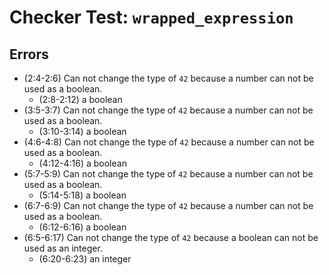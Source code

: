 # Checker Test: `wrapped_expression`

## Errors
- (2:4-2:6) Can not change the type of `42` because a number can not be used as a boolean.
  - (2:8-2:12) a boolean
- (3:5-3:7) Can not change the type of `42` because a number can not be used as a boolean.
  - (3:10-3:14) a boolean
- (4:6-4:8) Can not change the type of `42` because a number can not be used as a boolean.
  - (4:12-4:16) a boolean
- (5:7-5:9) Can not change the type of `42` because a number can not be used as a boolean.
  - (5:14-5:18) a boolean
- (6:7-6:9) Can not change the type of `42` because a number can not be used as a boolean.
  - (6:12-6:16) a boolean
- (6:5-6:17) Can not change the type of `42` because a boolean can not be used as an integer.
  - (6:20-6:23) an integer
